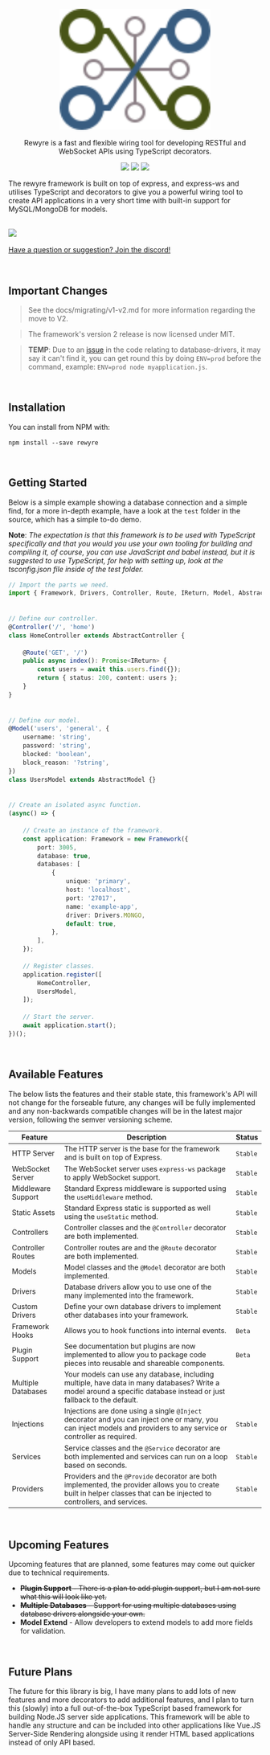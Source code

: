 <p align="center">
	<a href="#">
		<img width="300" src="https://github.com/dannysmc95/rewyre/blob/master/rewyre-logo.svg">
	</a>
</p>

<p align="center">
	Rewyre is a fast and flexible wiring tool for developing RESTful and WebSocket APIs using TypeScript decorators.
</p>

<p align="center">
	<img src="https://img.shields.io/npm/v/rewyre?color=blue">
	<img src="https://img.shields.io/npm/l/rewyre">
	<img src="https://img.shields.io/npm/dw/rewyre">
</p>

The rewyre framework is built on top of express, and express-ws and utilises TypeScript and decorators to give you a powerful wiring tool to create API applications in a very short time with built-in support for MySQL/MongoDB for models.


<br />


<a target="_blank" href="https://discord.gg/PpcahJyHKq">
	<img width="100" src="https://i.redd.it/s9biyhs4lix61.jpg" />
	<p>Have a question or suggestion? Join the discord!</p>
</a>


<br />


## Important Changes

> See the docs/migrating/v1-v2.md for more information regarding the move to V2.

> The framework's version 2 release is now licensed under MIT.

> **TEMP**: Due to an [issue](https://github.com/dannysmc95/rewyre/issues/11) in the code relating to database-drivers, it may say it can't find it, you can get round this by doing `ENV=prod` before the command, example: `ENV=prod node myapplication.js`.


<br />


## Installation

You can install from NPM with:

```plaintext
npm install --save rewyre
```


<br />


## Getting Started

Below is a simple example showing a database connection and a simple find, for a more in-depth example, have a look at the `test` folder in the source, which has a simple to-do demo.

**Note**: _The expectation is that this framework is to be used with TypeScript specifically and that you would you use your own tooling for building and compiling it, of course, you can use JavaScript and babel instead, but it is suggested to use TypeScript, for help with setting up, look at the tsconfig.json file inside of the test folder._

```typescript
// Import the parts we need.
import { Framework, Drivers, Controller, Route, IReturn, Model, AbstractModel, AbstractController } from 'rewyre';


// Define our controller.
@Controller('/', 'home')
class HomeController extends AbstractController {

	@Route('GET', '/')
	public async index(): Promise<IReturn> {
		const users = await this.users.find({});
		return { status: 200, content: users };
	}
}


// Define our model.
@Model('users', 'general', {
	username: 'string',
	password: 'string',
	blocked: 'boolean',
	block_reason: '?string',
})
class UsersModel extends AbstractModel {}


// Create an isolated async function.
(async() => {

	// Create an instance of the framework.
	const application: Framework = new Framework({
		port: 3005,
		database: true,
		databases: [
			{
				unique: 'primary',
				host: 'localhost',
				port: '27017',
				name: 'example-app',
				driver: Drivers.MONGO,
				default: true,
			},
		],
	});

	// Register classes.
	application.register([
		HomeController,
		UsersModel,
	]);

	// Start the server.
	await application.start();
})();


```


<br />


## Available Features

The below lists the features and their stable state, this framework's API will not change for the forseable future, any changes will be fully implemented and any non-backwards compatible changes will be in the latest major version, following the semver versioning scheme.

| Feature | Description | Status |
| - | - | - |
| HTTP Server | The HTTP server is the base for the framework and is built on top of Express. | `Stable` |
| WebSocket Server | The WebSocket server uses `express-ws` package to apply WebSocket support. | `Stable` |
| Middleware Support | Standard Express middleware is supported using the `useMiddleware` method. | `Stable` |
| Static Assets | Standard Express static is supported as well using the `useStatic` method. | `Stable` |
| Controllers | Controller classes and the `@Controller` decorator are both implemented. | `Stable` |
| Controller Routes | Controller routes are and the `@Route` decorator are both implemented. | `Stable` |
| Models | Model classes and the `@Model` decorator are both implemented. | `Stable` |
| Drivers | Database drivers allow you to use one of the many implemented into the framework. | `Stable` |
| Custom Drivers | Define your own database drivers to implement other databases into your framework. | `Stable` |
| Framework Hooks | Allows you to hook functions into internal events. | `Beta` |
| Plugin Support | See documentation but plugins are now implemented to allow you to package code pieces into reusable and shareable components. | `Beta` |
| Multiple Databases | Your models can use any database, including multiple, have data in many databases? Write a model around a specific database instead or just fallback to the default. |
| Injections | Injections are done using a single `@Inject` decorator and you can inject one or many, you can inject models and providers to any service or controller as required. | `Stable` |
| Services | Service classes and the `@Service` decorator are both implemented and services can run on a loop based on seconds. | `Stable` |
| Providers | Providers and the `@Provide` decorator are both implemented, the provider allows you to create built in helper classes that can be injected to controllers, and services. | `Stable` |


<br />


## Upcoming Features

Upcoming features that are planned, some features may come out quicker due to technical requirements.

* ~~**Plugin Support** - There is a plan to add plugin support, but I am not sure what this will look like yet.~~
* ~~**Multiple Databases** - Support for using multiple databases using database drivers alongside your own.~~
* **Model Extend** - Allow developers to extend models to add more fields for validation.


<br />


## Future Plans

The future for this library is big, I have many plans to add lots of new features and more decorators to add additional features, and I plan to turn this (slowly) into a full out-of-the-box TypeScript based framework for building Node.JS server side applications. This framework will be able to handle any structure and can be included into other applications like Vue.JS Server-Side Rendering alongside using it render HTML based applications instead of only API based.
